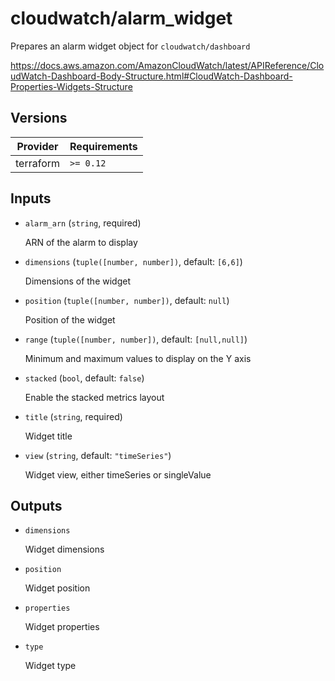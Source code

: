 # cloudwatch/alarm_widget

Prepares an alarm widget object for `cloudwatch/dashboard`

https://docs.aws.amazon.com/AmazonCloudWatch/latest/APIReference/CloudWatch-Dashboard-Body-Structure.html#CloudWatch-Dashboard-Properties-Widgets-Structure

<!-- bin/docs -->

## Versions

| Provider | Requirements |
|-|-|
| terraform | `>= 0.12` |

## Inputs

* `alarm_arn` (`string`, required)

    ARN of the alarm to display

* `dimensions` (`tuple([number, number])`, default: `[6,6]`)

    Dimensions of the widget

* `position` (`tuple([number, number])`, default: `null`)

    Position of the widget

* `range` (`tuple([number, number])`, default: `[null,null]`)

    Minimum and maximum values to display on the Y axis

* `stacked` (`bool`, default: `false`)

    Enable the stacked metrics layout

* `title` (`string`, required)

    Widget title

* `view` (`string`, default: `"timeSeries"`)

    Widget view, either timeSeries or singleValue



## Outputs

* `dimensions`

    Widget dimensions

* `position`

    Widget position

* `properties`

    Widget properties

* `type`

    Widget type
